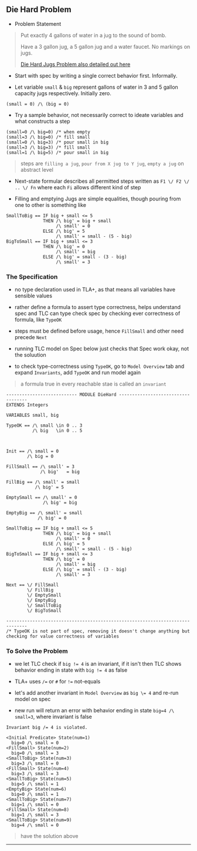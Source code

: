 
## Die Hard Problem

* Problem Statement

> Put exactly 4 gallons of water in a jug to the sound of bomb.
>
> Have a 3 gallon jug, a 5 gallon jug and a water faucet. No markings on jugs.
>
> [Die Hard Jugs Problem also detailed out here](https://mindyourdecisions.com/blog/2013/02/04/the-water-jug-riddle/)

* Start with spec by writing a single correct behavior first. Informally.

* Let variable `small` & `big` represent gallons of water in 3 and 5 gallon capacity jugs respectively. Initially zero.

```
(small = 0) /\ (big = 0)
```

* Try a sample behavior, not necessarily correct to ideate variables and what constructs a step

```
(small=0 /\ big=0) /* when empty
(small=3 /\ big=0) /* fill small
(small=0 /\ big=3) /* pour small in big
(small=3 /\ big=3) /* fill small
(small=1 /\ big=5) /* pour small in big
```

> steps are `filling a jug`, `pour from X jug to Y jug`, `empty a jug` on abstract level

* Next-state formular describes all permitted steps written as `F1 \/ F2 \/  .. \/ Fn` where each `Fi` allows different kind of step

* Filling and emptying Jugs are simple equalities, though pouring from one to other is something like

```
SmallToBig == IF big + small <= 5
              THEN /\ big' = big + small
                   /\ small' = 0
              ELSE /\ big' = 5
                   /\ small' = small - (5 - big)
BigToSmall == IF big + small <= 3
              THEN /\ big' = 0
                   /\ small' = big
              ELSE /\ big' = small - (3 - big)
                   /\ small' = 3
```


### The Specification

* no type declaration used in TLA+, as that means all variables have sensible values

* rather define a formula to assert type correctness, helps understand spec and TLC can type check spec by checking ever correctness of formula, like `TypeOK`

* steps must be defined before usage, hence `FillSmall` and other need precede `Next`

* running TLC model on Spec below just checks that Spec work okay, not the soluution

* to check type-correctness using `TypeOK`, go to `Model Overview` tab and expand `Invariants`, add `TypeOK` and run model again

> a formula true in every reachable stae is called an `invariant`


```
--------------------------- MODULE DieHard -----------------------------------
EXTENDS Integers

VARIABLES small, big

TypeOK == /\ small \in 0 .. 3
          /\ big   \in 0 .. 5



Init == /\ small = 0
        /\ big = 0

FillSmall == /\ small' = 3
             /\ big'   = big

FillBig == /\ small' = small
           /\ big' = 5

EmptySmall == /\ small' = 0
              /\ big' = big

EmptyBig == /\ small' = small
            /\ big' = 0

SmallToBig == IF big + small <= 5
              THEN /\ big' = big + small
                   /\ small' = 0
              ELSE /\ big' = 5
                   /\ small' = small - (5 - big)
BigToSmall == IF big + small <= 3
              THEN /\ big' = 0
                   /\ small' = big
              ELSE /\ big' = small - (3 - big)
                   /\ small' = 3

Next == \/ FillSmall
        \/ FillBig
        \/ EmptySmall
        \/ EmptyBig
        \/ SmallToBig
        \/ BigToSmall

------------------------------------------------------------------------------
/* TypeOK is not part of spec, removing it doesn't change anything but checking for value correctness of variables
```


### To Solve the Problem

* we let TLC check if `big != 4` is an invariant, if it isn't then TLC shows behavior ending in state with `big != 4` as false

* TLA+ uses `/=` or `#` for `!=` not-equals

* let's add another invariant in `Model Overview` as `big \= 4` and re-run model on spec

* new run will return an error with behavior ending in state `big=4 /\ small=3`, where invariant is false

```
Invariant big /= 4 is violated.

<Initial Predicate> State(num=1)
  big=0 /\ small = 0
<FillSmall> State(num=2)
  big=0 /\ small = 3
<SmallToBig> State(num=3)
  big=3 /\ small = 0
<FillSmall> State(num=4)
  big=3 /\ small = 3
<SmallToBig> State(num=5)
  big=5 /\ small = 1
<EmptyBig> State(num=6)
  big=0 /\ small = 1
<SmallToBig> State(num=7)
  big=1 /\ small = 0
<FillSmall> State(num=8)
  big=1 /\ small = 3
<SmallToBig> State(num=9)
  big=4 /\ small = 0
```

> have the solution above

---
